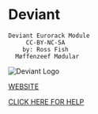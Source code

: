 # Deviant
    Deviant Eurorack Module 
         CC-BY-NC-SA 
        by: Ross Fish 
      Møffenzeef Mødular 

![Deviant Logo]()

[WEBSITE](http://moffenzeefmodular.com/deviant)

[CLICK HERE FOR HELP](https://github.com/moffenzeefmodular/deviant/wiki)
